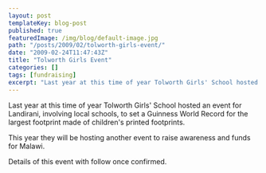 ```yaml
---
layout: post
templateKey: blog-post
published: true
featuredImage: /img/blog/default-image.jpg
path: "/posts/2009/02/tolworth-girls-event/"
date: "2009-02-24T11:47:43Z"
title: "Tolworth Girls Event"
categories: []
tags: [fundraising]
excerpt: "Last year at this time of year Tolworth Girls' School hosted an event for Landirani, involving loca..."
---
```


Last year at this time of year Tolworth Girls' School hosted an event for Landirani, involving local schools, to set a Guinness World Record for the largest footprint made of children's printed footprints.

This year they will be hosting another event to raise awareness and funds for Malawi.

Details of this event with follow once confirmed.